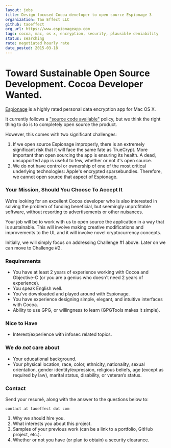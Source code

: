 ```yaml
---
layout: jobs
title: Design focused Cocoa developer to open source Espionage 3
organization: Tao Effect LLC
github: taoeffect
org_url: https://www.espionageapp.com
tags: cocoa, mac, os x, encryption, security, plausible deniability
status: searching
rate: negotiated hourly rate
date_posted: 2015-03-18
---
```


# Toward Sustainable Open Source Development. Cocoa Developer Wanted.

[Espionage](https://www.espionageapp.com) is a highly rated personal data encryption app for Mac OS X.

It currently follows a ["source code available"](https://www.taoeffect.com/forum/index.php?topic=2699.0) policy, but we think the right thing to do is to completely open source the product.

However, this comes with two significant challenges:

1. If we open source Espionage improperly, there is an extremely significant risk that it will face the same fate as TrueCrypt. More important than open sourcing the app is ensuring its health. A dead, unsupported app is useful to few, whether or not it's open source.
2. We do not have control or ownership of one of the most critical underlying technologies: Apple's encrypted sparsebundles. Therefore, we cannot open source that aspect of Espionage.

### Your Mission, Should You Choose To Accept It

We’re looking for an excellent Cocoa developer who is also interested in solving the problem of funding beneficial, but seemingly unprofitable software, without resorting to advertisements or other nuisances.

Your job will be to work with us to open source the application in a way that is sustainable. This will involve making creative modifications and improvements to the UI, and it will involve novel cryptocurrency concepts.

Initially, we will simply focus on addressing Challenge #1 above. Later on we can move to Challenge #2.

### Requirements

- You have at least 2 years of experience working with Cocoa and Objective-C (or you are a genius who doesn't need 2 years of experience).
- You speak English well.
- You've downloaded and played around with Espionage.
- You have experience designing simple, elegant, and intuitive interfaces with Cocoa.
- Ability to use GPG, or willingness to learn (GPGTools makes it simple).

### Nice to Have

- Interest/experience with infosec related topics.

### We *do not* care about

- Your educational background.
- Your physical location, race, color, ethnicity, nationality, sexual orientation, gender identity/expression, religious beliefs, age (except as required by law), marital status, disability, or veteran’s status.

### Contact

Send your resumé, along with the answer to the questions below to:

    contact at taoeffect dot com

1. Why we should hire you.
2. What interests you about this project.
3. Samples of your previous work (can be a link to a portfolio, GitHub project, etc.).
4. Whether or not you have (or plan to obtain) a security clearance.
